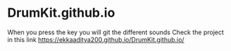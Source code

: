 # DrumKit.github.io
When you press the key you will git the different sounds
Check the project in this link https://ekkaaditya200.github.io/DrumKit.github.io/
